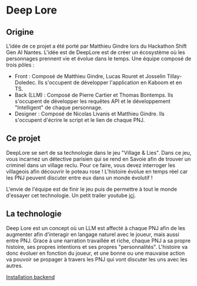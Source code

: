 # Deep Lore

## Origine

L'idée de ce projet a été porté par Matthieu Gindre lors du Hackathon Shift Gen AI Nantes. L'idée est de DeepLore est de créer un écosystème où les personnages prennent vie et évolue dans le temps. Une équipe composé de trois pôles :

- Front : Composé de Matthieu Gindre, Lucas Rouret et Josselin Tillay-Doledec. Ils s'occupent de développer l'application en Kaboom et en TS.
- Back (LLM) : Composé de Pierre Cartier et Thomas Bontemps. Ils s'occupent de développer les requêtes API et le développement "Intelligent" de chaque personnage.
- Designer : Composé de Nicolas Livanis et Matthieu Gindre. Ils s'occupent d'écrire le script et le lien de chaque PNJ.

## Ce projet

DeepLore se sert de sa technologie dans le jeu "Village & Lies". Dans ce jeu, vous incarnez un détective parisien qui se rend en Savoie afin de trouver un criminel dans un village reclu. Pour ce faire, vous devez interroger les villageois afin découvrir le poteau rose ! L'histoire évolue en temps réel car les PNJ peuvent discuter entre eux dans un monde évolutif !

L'envie de l'équipe est de finir le jeu puis de permettre à tout le monde d'essayer cet technologie.
Un petit trailer youtube [ici](https://youtu.be/APyIznX-HLs).  

## La technologie

Deep Lore est un concept où un LLM est affecté à chaque PNJ afin de les augmenter afin d'interagir en langage naturel avec le joueur, mais aussi entre PNJ. Grace à une narration travaillée et riche, chaque PNJ a sa propre histoire, ses propres intentions et ses propres "personnalités". L'histoire va donc évoluer en fonction du joueur, et une bonne ou une mauvaise action va pouvoir se propager à travers les PNJ qui vont discuter les uns avec les autres.  

[Installation backend](https://github.com/deeplore-ai/deeplore/tree/master/agent-AI#readme)